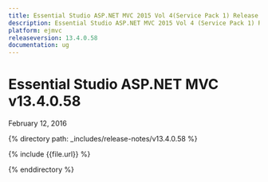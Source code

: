 ```yaml
---
title: Essential Studio ASP.NET MVC 2015 Vol 4(Service Pack 1) Release Notes
description: Essential Studio ASP.NET MVC 2015 Vol 4 (Service Pack 1) Release Notes
platform: ejmvc
releaseversion: 13.4.0.58
documentation: ug
---
```


# Essential Studio ASP.NET MVC v13.4.0.58

<div class="release-date">
	<i class="fa fa-calendar"></i>
	<span class="date">February 12, 2016</span>
</div>

{% directory path: _includes/release-notes/v13.4.0.58 %}

{% include {{file.url}} %}

{% enddirectory %}